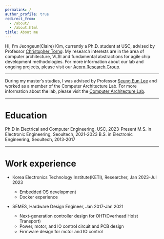 ```yaml
---
permalink: /
author_profile: true
redirect_from: 
  - /about/
  - /about.html
title: About me
---
```

Hi, I'm Jeongeun(Claire) Kim, currently a Ph.D. student at USC, advised by Professor [Christopher Torng](https://ctorng.com). My research interests are in the area of computer architecture, VLSI and fundamental abstractions for agile chip development methodologies.
For more information about our lab and ongoing projects, please visit our [Acorn Research Group](https://acorn-research.usc.edu).

------
During my master’s studies, I was advised by Professor [Seung Eun Lee](https://soc.seoultech.ac.kr/Professor/Professor.html) and worked as a member of the Computer Architecture Lab.
For more information about the lab, please visit the [Computer Architecture Lab](https://soc.seoultech.ac.kr/).

------

Education
======
Ph.D in Electrical and Computer Engineering, USC, 2023-Present
M.S. in Electronic Engineering, Seoultech, 2021-2023
B.S. in Electronic Engineering, Seoultech, 2013-2017


------

Work experience
======
* Korea Electronics Technology Institute(KETI), Researcher, Jan 2023-Jul 2023 
  * Embedded OS development
  * Docker experience 

* SEMES, Hardware Design Engineer, Jan 2017-Jan 2021
  * Next-generation controller design for OHT(Overhead Hoist Transport)
  * Power, motor, and IO control circuit and PCB design
  * Firmware design for motor and IO control



